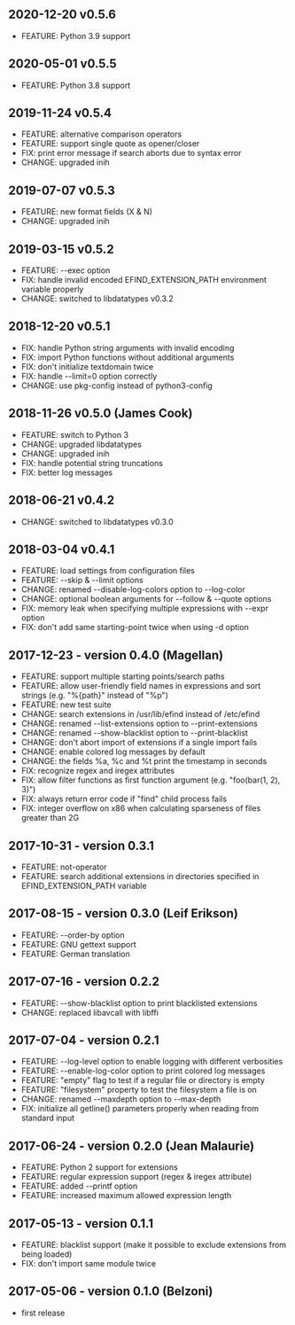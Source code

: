 ## 2020-12-20 v0.5.6
* FEATURE: Python 3.9 support

## 2020-05-01 v0.5.5
* FEATURE: Python 3.8 support

## 2019-11-24 v0.5.4
* FEATURE: alternative comparison operators
* FEATURE: support single quote as opener/closer
* FIX: print error message if search aborts due to syntax error
* CHANGE: upgraded inih

## 2019-07-07 v0.5.3
* FEATURE: new format fields (X & N)
* CHANGE: upgraded inih

## 2019-03-15 v0.5.2
* FEATURE: --exec option
* FIX: handle invalid encoded EFIND\_EXTENSION\_PATH environment variable properly
* CHANGE: switched to libdatatypes v0.3.2

## 2018-12-20 v0.5.1
* FIX: handle Python string arguments with invalid encoding
* FIX: import Python functions without additional arguments
* FIX: don't initialize textdomain twice
* FIX: handle --limit=0 option correctly
* CHANGE: use pkg-config instead of python3-config

## 2018-11-26 v0.5.0 (James Cook)
* FEATURE: switch to Python 3
* CHANGE: upgraded libdatatypes
* CHANGE: upgraded inih
* FIX: handle potential string truncations
* FIX: better log messages

## 2018-06-21 v0.4.2
* CHANGE: switched to libdatatypes v0.3.0

## 2018-03-04 v0.4.1
* FEATURE: load settings from configuration files
* FEATURE: --skip & --limit options
* CHANGE: renamed --disable-log-colors option to --log-color
* CHANGE: optional boolean arguments for --follow & --quote options
* FIX: memory leak when specifying multiple expressions with --expr option
* FIX: don't add same starting-point twice when using -d option

## 2017-12-23 - version 0.4.0 (Magellan)

* FEATURE: support multiple starting points/search paths
* FEATURE: allow user-friendly field names in expressions and sort strings (e.g. "%{path}" instead of "%p")
* FEATURE: new test suite
* CHANGE: search extensions in /usr/lib/efind instead of /etc/efind
* CHANGE: renamed --list-extensions option to --print-extensions
* CHANGE: renamed --show-blacklist option to --print-blacklist
* CHANGE: don't abort import of extensions if a single import fails
* CHANGE: enable colored log messages by default
* CHANGE: the fields %a, %c and %t print the timestamp in seconds
* FIX: recognize regex and iregex attributes
* FIX: allow filter functions as first function argument (e.g. "foo(bar(1, 2), 3)")
* FIX: always return error code if "find" child process fails
* FIX: integer overflow on x86 when calculating sparseness of files greater than 2G

## 2017-10-31 - version 0.3.1

* FEATURE: not-operator
* FEATURE: search additional extensions in directories specified in EFIND\_EXTENSION\_PATH variable

## 2017-08-15 - version 0.3.0 (Leif Erikson)

* FEATURE: --order-by option
* FEATURE: GNU gettext support
* FEATURE: German translation

## 2017-07-16 - version 0.2.2

* FEATURE: --show-blacklist option to print blacklisted extensions
* CHANGE: replaced libavcall with libffi

## 2017-07-04 - version 0.2.1

* FEATURE: --log-level option to enable logging with different verbosities
* FEATURE: --enable-log-color option to print colored log messages
* FEATURE: "empty" flag to test if a regular file or directory is empty
* FEATURE: "filesystem" property to test the filesystem a file is on
* CHANGE: renamed --maxdepth option to --max-depth
* FIX: initialize all getline() parameters properly when reading from standard input

## 2017-06-24 - version 0.2.0 (Jean Malaurie)

* FEATURE: Python 2 support for extensions
* FEATURE: regular expression support (regex & iregex attribute)
* FEATURE: added --printf option
* FEATURE: increased maximum allowed expression length

## 2017-05-13 - version 0.1.1

* FEATURE: blacklist support (make it possible to exclude extensions from being loaded)
* FIX: don't import same module twice

## 2017-05-06 - version 0.1.0 (Belzoni)
* first release
